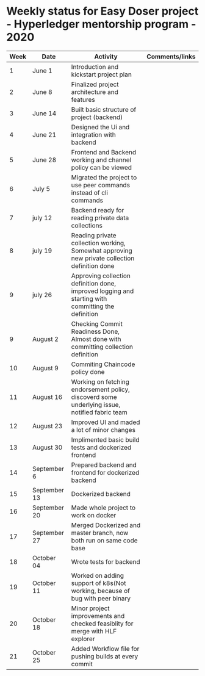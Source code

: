 # Weekly status for Easy Doser project - Hyperledger mentorship program - 2020

| Week | Date     | Activity | Comments/links  |
| -----|----------|----------|-----------------|
| 1    | June 1  | Introduction and kickstart project plan |  |
| 2    | June 8  | Finalized project architecture and features |  |
| 3    | June 14  | Built basic structure of project (backend) |  |
| 4    | June 21  | Designed the Ui and integration with backend |  |
| 5    | June 28  | Frontend and Backend working and channel policy can be viewed  |  |
| 6    | July 5  | Migrated the project to use peer commands instead of cli commands |  |
| 7    | july 12  | Backend ready for reading private data collections |  |
| 8    | july 19  | Reading private collection working, Somewhat approving new private collection definition done  |  |
| 9    | july 26 | Approving collection definition done, improved logging and starting with committing the definition  |  |
| 9    | August 2 |Checking Commit Readiness Done, Almost done with committing collection definition  |  |
| 10   | August 9 |Commiting Chaincode policy done  |  |
| 11   | August 16 |Working on fetching endorsement policy, discoverd some underlying issue, notified fabric team  |  |
| 12   | August 23 |Improved UI and maded a lot of minor changes  |  |
| 13   | August 30 |Implimented basic build tests and dockerized frontend |  |
| 14   | September 6 |Prepared backend and frontend for dockerized backend  |  |
| 15   | September 13 |Dockerized backend  |  |
| 16   | September 20 |Made whole project to work on docker |  |
| 17   | September 27 |Merged Dockerized and master branch, now both run on same code base |  |
| 18   | October 04 |Wrote tests for backend |  |
| 19   | October 11 |Worked on adding support of k8s(Not working, because of bug with peer binary|  |
| 20   | October 18 |Minor project improvements and checked feasiblity for merge with HLF explorer|  |
| 21   | October 25 |Added Workflow file for pushing builds at every commit |  |

